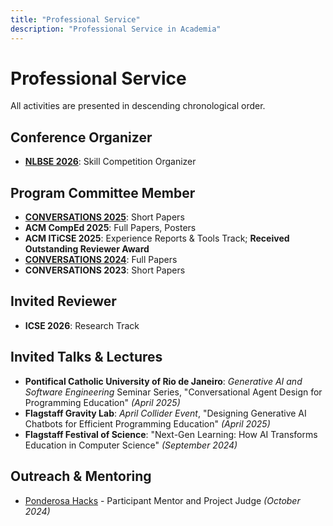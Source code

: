 ```yaml
---
title: "Professional Service"
description: "Professional Service in Academia"
---
```


# Professional Service

All activities are presented in descending chronological order.

## Conference Organizer

- [**NLBSE 2026**](https://nlbse2026.github.io/organisation/): Skill Competition Organizer

## Program Committee Member

- [**CONVERSATIONS 2025**](https://2025.conversations.ws/organizers/): Short Papers
- **ACM CompEd 2025**: Full Papers, Posters
- **ACM ITiCSE 2025**: Experience Reports & Tools Track; **Received Outstanding Reviewer Award**
- [**CONVERSATIONS 2024**](https://2024.conversations.ws/organizers/): Full Papers
- **CONVERSATIONS 2023**: Short Papers

## Invited Reviewer

- **ICSE 2026**: Research Track

## Invited Talks & Lectures

- **Pontifical Catholic University of Rio de Janeiro**: _Generative AI and Software Engineering_ Seminar Series, "Conversational Agent Design for Programming Education" _(April 2025)_
- **Flagstaff Gravity Lab**: _April Collider Event_, "Designing Generative AI Chatbots for Efficient Programming Education" _(April 2025)_
- **Flagstaff Festival of Science**: "Next-Gen Learning: How AI Transforms Education in Computer Science" _(September 2024)_

## Outreach & Mentoring

- [Ponderosa Hacks](https://ponderosa-hacks.com/#About) - Participant Mentor and Project Judge _(October 2024)_
